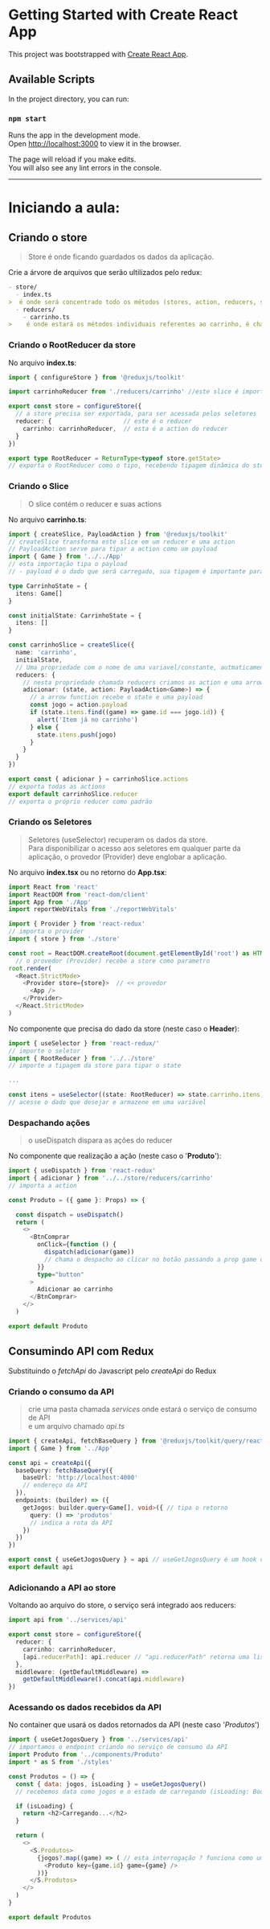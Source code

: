 # Getting Started with Create React App

This project was bootstrapped with [Create React App](https://github.com/facebook/create-react-app).

## Available Scripts

In the project directory, you can run:

### `npm start`

Runs the app in the development mode.\
Open [http://localhost:3000](http://localhost:3000) to view it in the browser.

The page will reload if you make edits.\
You will also see any lint errors in the console.
___
# Iniciando a aula:

## Criando o store
> Store é onde ficando guardados os dados da aplicação.

Crie a árvore de arquivos que serão ultilizados pelo redux:
```MARKDOWN
- store/
  - index.ts
>  é onde será concentrado todo os métodos (stores, action, reducers, selectors, etc)
  - reducers/
    - carrinho.ts
>    é onde estará os métodos individuais referentes ao carrinho, é chamado de slice
```
### Criando o RootReducer da store
No arquivo **index.ts**:
```TypeScript
import { configureStore } from '@reduxjs/toolkit'

import carrinhoReducer from './reducers/carrinho' //este slice é importado de outro arquivo (veja a baixo em 'Criando o slice')

export const store = configureStore({
  // a store precisa ser exportada, para ser acessada pelos seletores
  reducer: {                    // este é o reducer
    carrinho: carrinhoReducer,  // esta é a action do reducer
  }
})

export type RootReducer = ReturnType<typeof store.getState>
// exporta o RootReducer como o tipo, recebendo tipagem dinâmica do store, para ser usado nos seletores
```
### Criando o Slice
> O slice contém o reducer e suas actions

No arquivo **carrinho.ts**:

```TypeScript
import { createSlice, PayloadAction } from '@reduxjs/toolkit'
// createSlice transforma este slice em um reducer e uma action
// PayloadAction serve para tipar a action como um payload
import { Game } from '../../App'
// esta importação tipa o payload
// - payload é o dado que será carregado, sua tipagem é importante para auxiliar o desenvolvimento

type CarrinhoState = {
  itens: Game[]
}

const initialState: CarrinhoState = {
  itens: []
}

const carrinhoSlice = createSlice({
  name: 'carrinho',
  initialState,
  // Uma propriedade com o nome de uma variavel/constante, autmaticamente puxa o valor da variavel/constante
  reducers: {
    // nesta propriedade chamada reducers criamos as action e uma arrow function ligada a ela, a primeira action é adicionar
    adicionar: (state, action: PayloadAction<Game>) => {
      // a arrow function recebe o state e uma payload
      const jogo = action.payload
      if (state.itens.find((game) => game.id === jogo.id)) {
        alert('Item já no carrinho')
      } else {
        state.itens.push(jogo)
      }
    }
  }
})

export const { adicionar } = carrinhoSlice.actions
// exporta todas as actions
export default carrinhoSlice.reducer
// exporta o próprio reducer como padrão

```
### Criando os Seletores
> Seletores (useSelector) recuperam os dados da store.\
> Para disponibilizar o acesso aos seletores em qualquer parte da aplicação, o provedor (Provider) deve englobar a aplicação.

No arquivo **index.tsx** ou no retorno do **App.tsx**:

```TypeScript
import React from 'react'
import ReactDOM from 'react-dom/client'
import App from './App'
import reportWebVitals from './reportWebVitals'

import { Provider } from 'react-redux'
// importa o provider
import { store } from './store'

const root = ReactDOM.createRoot(document.getElementById('root') as HTMLElement)
  // o provedor (Provider) recebe a store como parametro
root.render(
  <React.StrictMode>
    <Provider store={store}>  // << provedor
      <App />
    </Provider>
  </React.StrictMode>
)
```
No componente que precisa do dado da store (neste caso o **Header**):
```TypeScript
import { useSelector } from 'react-redux/'
// importe o seletor
import { RootReducer } from '../../store'
// importe a tipagem da store para tipar o state

...

const itens = useSelector((state: RootReducer) => state.carrinho.itens)
// acesse o dado que desejar e armazene em uma variável
```
### Despachando ações
> o useDispatch dispara as ações do reducer

No componente que realização a ação (neste caso o '**Produto**'):
```TypeScript
import { useDispatch } from 'react-redux'
import { adicionar } from '../../store/reducers/carrinho'
// importa a action

const Produto = ({ game }: Props) => {

  const dispatch = useDispatch()
  return (
    <>
      <BtnComprar
        onClick={function () {
          dispatch(adicionar(game))
          // chama o despacho ao clicar no botão passando a prop game como payload da action
        }}
        type="button"
      >
        Adicionar ao carrinho
      </BtnComprar>
    </>
  )

export default Produto

```
## Consumindo API com Redux
Substituindo o *fetchApi* do Javascript pelo *createApi* do Redux
### Criando o consumo da API
> crie uma pasta chamada *services* onde estará o serviço de consumo de API \
e um arquivo chamado *api.ts*

```TypeScript
import { createApi, fetchBaseQuery } from '@reduxjs/toolkit/query/react'
import { Game } from '../App'

const api = createApi({
  baseQuery: fetchBaseQuery({
    baseUrl: 'http://localhost:4000'
    // endereço da API
  }),
  endpoints: (builder) => ({
    getJogos: builder.query<Game[], void>({ // tipa o retorno
      query: () => 'produtos'
      // indica a rota da API
    })
  })
})

export const { useGetJogosQuery } = api // useGetJogosQuery é um hook criando pelo toolkit que aponta para o endpoint getJogos
export default api
```

### Adicionando a API ao store
Voltando ao arquivo do store, o serviço será integrado aos reducers:
```TypeScript
import api from '../services/api'

export const store = configureStore({
  reducer: {
    carrinho: carrinhoReducer,
    [api.reducerPath]: api.reducer // "api.reducerPath" retorna uma lista com todos os endpoints criados na API, neste caso apenas getJogos e automaticamente já vincula ao reducer correto da API "api.reducer"
  },
  middleware: (getDefaultMiddleware) =>
    getDefaultMiddleware().concat(api.middleware)
})
```

### Acessando os dados recebidos da API
No container que usará os dados retornados da API (neste caso '*Produtos*')
```JavaScript
import { useGetJogosQuery } from '../services/api'
// importamos o endpoint criando no serviço de consumo da API
import Produto from '../components/Produto'
import * as S from './styles'

const Produtos = () => {
  const { data: jogos, isLoading } = useGetJogosQuery()
  // recebemos data como jogos e o estado de carregando (isLoading: Bool)

  if (isLoading) {
    return <h2>Carregando...</h2>
  }

  return (
    <>
      <S.Produtos>
        {jogos?.map((game) => ( // esta interrogação ? funciona como um if, onde só será considerado caso exista um valor
          <Produto key={game.id} game={game} />
        ))}
      </S.Produtos>
    </>
  )
}

export default Produtos

```
